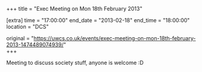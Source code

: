 +++
title = "Exec Meeting on Mon 18th February 2013"

[extra]
time = "17:00:00"
end_date = "2013-02-18"
end_time = "18:00:00"
location = "DCS"

original = "https://uwcs.co.uk/events/exec-meeting-on-mon-18th-february-2013-1474489074939/"    
+++

Meeting to discuss society stuff, anyone is welcome :D

